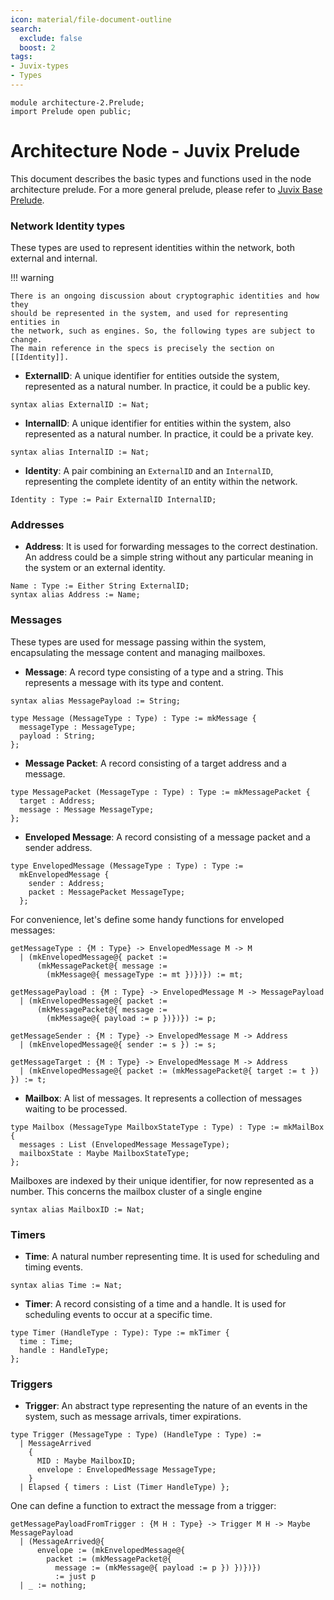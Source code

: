 ```yaml
---
icon: material/file-document-outline
search:
  exclude: false
  boost: 2
tags:
- Juvix-types
- Types
---
```


```juvix
module architecture-2.Prelude;
import Prelude open public;
```

# Architecture Node - Juvix Prelude

This document describes the basic types and functions used in the node architecture prelude.
For a more general prelude, please refer to [Juvix Base Prelude](./../Prelude.juvix.md).


### Network Identity types

These types are used to represent identities within the network, both external
and internal.

!!! warning

    There is an ongoing discussion about cryptographic identities and how they
    should be represented in the system, and used for representing entities in
    the network, such as engines. So, the following types are subject to change.
    The main reference in the specs is precisely the section on [[Identity]].


- **ExternalID**: A unique identifier for entities outside the system,
  represented as a natural number. In practice, it could be a public key.

```juvix
syntax alias ExternalID := Nat;
```

- **InternalID**: A unique identifier for entities within the system, also
  represented as a natural number. In practice, it could be a private key.

```juvix
syntax alias InternalID := Nat;
```

- **Identity**: A pair combining an `ExternalID` and an `InternalID`,
  representing the complete identity of an entity within the network.

```juvix
Identity : Type := Pair ExternalID InternalID;
```

### Addresses

- **Address**: It is used for forwarding messages to the correct destination. An
  address could be a simple string without any particular meaning in the system
  or an external identity.

```juvix
Name : Type := Either String ExternalID;
syntax alias Address := Name;
```

### Messages

These types are used for message passing within the system, encapsulating the
message content and managing mailboxes.

- **Message**: A record type consisting of a type and a string. This represents a
  message with its type and content.

```juvix
syntax alias MessagePayload := String;

type Message (MessageType : Type) : Type := mkMessage {
  messageType : MessageType;
  payload : String;
};
```

- **Message Packet**: A record consisting of a target address and a message.

```juvix
type MessagePacket (MessageType : Type) : Type := mkMessagePacket {
  target : Address;
  message : Message MessageType;
};
```

- **Enveloped Message**: A record consisting of a message packet and a sender
  address.

```juvix
type EnvelopedMessage (MessageType : Type) : Type :=
  mkEnvelopedMessage {
    sender : Address;
    packet : MessagePacket MessageType;
  };
```

For convenience, let's define some handy functions for enveloped messages:

```juvix
getMessageType : {M : Type} -> EnvelopedMessage M -> M
  | (mkEnvelopedMessage@{ packet :=
      (mkMessagePacket@{ message :=
        (mkMessage@{ messageType := mt })})}) := mt;
```

```juvix
getMessagePayload : {M : Type} -> EnvelopedMessage M -> MessagePayload
  | (mkEnvelopedMessage@{ packet :=
      (mkMessagePacket@{ message :=
        (mkMessage@{ payload := p })})}) := p;
```

```juvix
getMessageSender : {M : Type} -> EnvelopedMessage M -> Address
  | (mkEnvelopedMessage@{ sender := s }) := s;
```

```juvix
getMessageTarget : {M : Type} -> EnvelopedMessage M -> Address
  | (mkEnvelopedMessage@{ packet := (mkMessagePacket@{ target := t }) }) := t;
```

- **Mailbox**: A list of messages. It represents a collection of messages
  waiting to be processed.

```juvix
type Mailbox (MessageType MailboxStateType : Type) : Type := mkMailBox {
  messages : List (EnvelopedMessage MessageType);
  mailboxState : Maybe MailboxStateType;
};
```

Mailboxes are indexed by their unique identifier, for now represented as
a number. This concerns the mailbox cluster of a single engine

```juvix
syntax alias MailboxID := Nat;
```

### Timers

- **Time**: A natural number representing time. It is used for scheduling and
  timing events.

```juvix
syntax alias Time := Nat;
```
- **Timer**: A record consisting of a time and a handle. It is used for scheduling
  events to occur at a specific time.

```juvix
type Timer (HandleType : Type): Type := mkTimer {
  time : Time;
  handle : HandleType;
};
```

### Triggers

- **Trigger**: An abstract type representing the nature of an events in the system, such
as message arrivals, timer expirations.

```juvix
type Trigger (MessageType : Type) (HandleType : Type) :=
  | MessageArrived
    {
      MID : Maybe MailboxID;
      envelope : EnvelopedMessage MessageType;
    }
  | Elapsed { timers : List (Timer HandleType) };
```

One can define a function to extract the message from a trigger:

```juvix
getMessagePayloadFromTrigger : {M H : Type} -> Trigger M H -> Maybe MessagePayload
  | (MessageArrived@{
      envelope := (mkEnvelopedMessage@{
        packet := (mkMessagePacket@{
          message := (mkMessage@{ payload := p }) })})})
          := just p
  | _ := nothing;
```